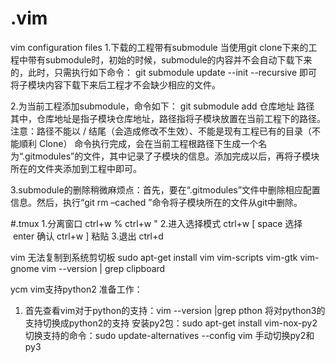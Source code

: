 # .vim
vim configuration files
1.下载的工程带有submodule
当使用git clone下来的工程中带有submodule时，初始的时候，submodule的内容并不会自动下载下来的，此时，只需执行如下命令：
git submodule update --init --recursive
即可将子模块内容下载下来后工程才不会缺少相应的文件。

2.为当前工程添加submodule，命令如下：
git submodule add 仓库地址 路径
其中，仓库地址是指子模块仓库地址，路径指将子模块放置在当前工程下的路径。 
注意：路径不能以 / 结尾（会造成修改不生效）、不能是现有工程已有的目录（不能順利 Clone）
命令执行完成，会在当前工程根路径下生成一个名为“.gitmodules”的文件，其中记录了子模块的信息。添加完成以后，再将子模块所在的文件夹添加到工程中即可。

3.submodule的删除稍微麻烦点：首先，要在“.gitmodules”文件中删除相应配置信息。然后，执行“git rm –cached ”命令将子模块所在的文件从git中删除。


#.tmux
1.分离窗口 ctrl+w % ctrl+w "
2.进入选择模式 ctrl+w [ space 选择  enter 确认 ctrl+w ] 粘贴
3.退出 ctrl+d 

vim 无法复制到系统剪切板
sudo apt-get install vim vim-scripts vim-gtk vim-gnome
vim --version | grep clipboard

ycm vim支持python2
准备工作：
1. 首先查看vim对于python的支持：vim --version |grep pthon
将对python3的支持切换成python2的支持
安装py2包：sudo apt-get install vim-nox-py2
切换支持的命令：sudo update-alternatives --config vim
手动切换py2和py3
